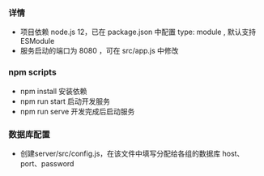 ### 详情
* 项目依赖 node.js 12，已在 package.json 中配置 type: module , 默认支持 ESModule
* 服务启动的端口为 8080 ，可在 src/app.js 中修改

### npm scripts

* npm install    安装依赖
* npm run start  启动开发服务
* npm run serve 开发完成后启动服务

### 数据库配置
* 创建server/src/config.js，在该文件中填写分配给各组的数据库 host、port、password

